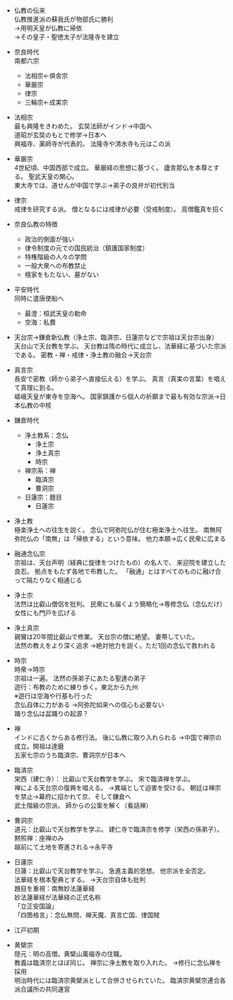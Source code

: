 -  仏教の伝来  
仏教推進派の蘇我氏が物部氏に勝利  
→用明天皇が仏教に帰依  
→その皇子・聖徳太子が法隆寺を建立

- 奈良時代  
南都六宗
    - 法相宗←俱舎宗
    - 華厳宗
    - 律宗
    - 三輪宗←成実宗
- 法相宗  
最も興隆をきわめた。
玄奘法師がインド→中国へ  
道昭が玄奘のもとで修学→日本へ  
興福寺、薬師寺が代表的。
法隆寺や清水寺も元はこの派
- 華厳宗  
4世紀頃、中国西部で成立。
華厳経の思想に基づく。
廬舎那仏を本尊とする。
聖武天皇の関心。  
東大寺では、道せんが中国で学ぶ→弟子の良弁が初代別当
- 律宗  
戒律を研究する派。
僧となるには戒律が必要（受戒制度）。
高僧鑑真を招く
- 奈良仏教の特徴  
    - 政治的側面が強い
    - 律令制度の元での国民統治（鎮護国家制度）
    - 特権階級の人々の学問
    - 一般大衆への布教禁止
    - 檀家をもたない、墓がない

- 平安時代  
同時に遣唐使船へ
    - 最澄：桓武天皇の勅命
    - 空海：私費
- 天台宗→鎌倉新仏教（浄土宗、臨済宗、日蓮宗などで宗祖は天台宗出身）  
天台山で天台教を学ぶ。
天台教は隋の時代に成立し、法華経に基づいた宗派である。
密教・禅・戒律・浄土教の融合→天台宗
- 真言宗  
長安で密教（師から弟子へ直接伝える）を学ぶ。
真言（真実の言葉）を唱えて真理に到る。  
嵯峨天皇が東寺を空海へ。
国家鎮護から個人の祈願まで最も有効な宗派→日本仏教の中核

- 鎌倉時代  
    - 浄土教系：念仏
        - 浄土宗
        - 浄土真宗
        - 時宗
    - 禅宗系：禅
        - 臨済宗
        - 曹洞宗
    - 日蓮宗：題目
        - 日蓮宗
- 浄土教  
極楽浄土への往生を説く。
念仏で阿弥陀仏が住む極楽浄土へ往生。
南無阿弥陀仏の「南無」は「帰依する」という意味。
他力本願→広く民衆に広まる
- 融通念仏宗  
宗祖は、天台声明（経典に旋律をつけたもの）の名人で、
来迎院を建立した良忍。
拠点をもたず各地で布教した。
「融通」とはすべてのものに融け合って隔たりなく相通じる
- 浄土宗  
法然は比叡山僧侶を批判。
民衆にも届くよう簡略化→専修念仏（念仏だけ）  
女性にも門戸を広げる
- 浄土真宗  
親鸞は20年間比叡山で修業。
天台宗の僧に絶望。
妻帯していた。  
法然の教えをより深く追求
→絶対他力を説く。ただ1回の念仏で救われる
- 時宗  
時衆→時宗  
宗祖は一遍。
法然の孫弟子にあたる聖達の弟子  
遊行：布教のために練り歩く。東北から九州  
※遊行は空海や行基も行った  
念仏自体に力がある
→阿弥陀如来への信心も必要ない  
踊り念仏は盆踊りの起源？
- 禅  
インドに古くからある修行法。
後に仏教に取り入れられる
→中国で禅宗の成立。開祖は達磨  
五家七宗のうち臨済宗、曹洞宗が日本へ
- 臨済宗  
栄西（建仁寺）：
比叡山で天台教学を学ぶ。
宋で臨済禅を学ぶ。  
禅による天台宗の復興を唱える。
→異端として迫害を受ける。
朝廷は禅宗を禁止→幕府に招かれて京、そして鎌倉へ  
武士階級の宗派。
師からの公案を解く（看話禅）
- 曹洞宗  
道元：比叡山で天台教学を学ぶ。
建仁寺で臨済宗を修学（栄西の孫弟子）。  
黙照禅：座禅のみ  
越前にて土地を寄進される→永平寺
- 日蓮宗  
日蓮：比叡山で天台教学を学ぶ。
急進主義的思想。
他宗派を全否定。  
法華経を根本聖典とする。
→天台宗自体も批判  
題目を重視：南無妙法蓮華経  
妙法蓮華経が法華経の正式名称  
「立正安国論」  
「四箇格言」：念仏無問、禅天魔、真言亡国、律国賊

- 江戸初期  
- 黄檗宗  
隠元：明の高僧。黄檗山萬福寺の住職。  
教義は臨済宗とほぼ同じ。
禅宗に浄土教を取り入れた。
→修行に念仏禅を採用  
明治時代には臨済宗黄檗派として合併させられていた。
臨済宗黄檗宗連合各派合議所の共同運営